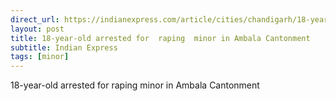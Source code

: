 ```yaml
---
direct_url: https://indianexpress.com/article/cities/chandigarh/18-year-old-arrested-for-raping-minor-in-ambala-cantonment-8266747/
layout: post
title: 18-year-old arrested for  raping  minor in Ambala Cantonment
subtitle: Indian Express
tags: [minor]
---
```


18-year-old arrested for  raping  minor in Ambala Cantonment